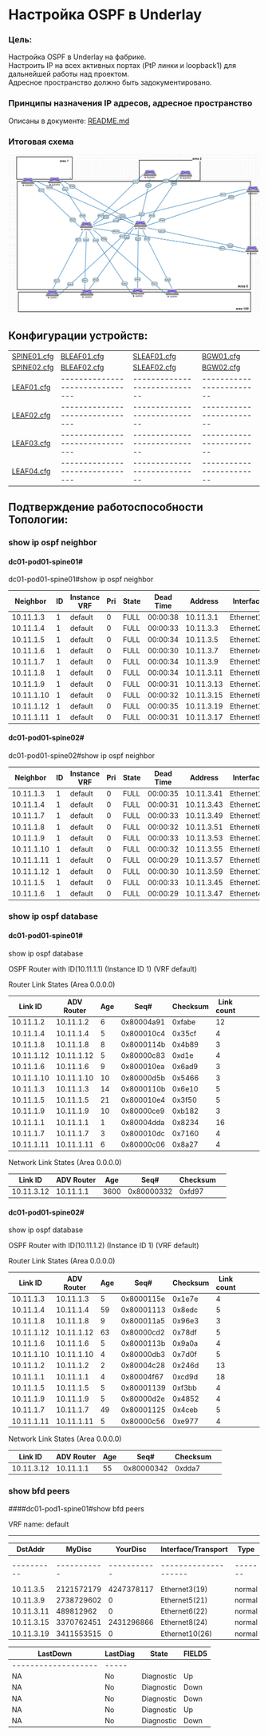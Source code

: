# Настройка OSPF в Underlay

### Цель:
Настройка OSPF в Underlay на фабрике.<br>
Настроить IP на всех активных портах (PtP линки и loopback1) для дальнейшей работы над проектом.<br>
Адресное пространство должно быть задокументировано.<br>

### Принципы назначения IP адресов, адресное пространство
Описаны в документе: [README.md](README.md)

### Итоговая схема
![Topology_OSPF.png](Topology_OSPF.png)

## Конфигурации устройств:

|                             |                               |                            |                        |
|-----------------------------|-------------------------------|----------------------------|------------------------|
| [SPINE01.cfg](SPINE01.cfg)  |   [BLEAF01.cfg](BLEAF01.cfg)  | [SLEAF01.cfg](SLEAF01.cfg) | [BGW01.cfg](BGW01.cfg) |
| [SPINE02.cfg](SPINE02.cfg)  |   [BLEAF02.cfg](BLEAF02.cfg)  | [SLEAF02.cfg](SLEAF02.cfg) | [BGW02.cfg](BGW02.cfg) |
| [LEAF01.cfg](LEAF01.cfg)    |-------------------------------|----------------------------|------------------------|
| [LEAF02.cfg](LEAF02.cfg)    |-------------------------------|----------------------------|------------------------|
| [LEAF03.cfg](LEAF03.cfg)    |-------------------------------|----------------------------|------------------------|
| [LEAF04.cfg](LEAF04.cfg)    |-------------------------------|----------------------------|------------------------|


## Подтверждение работоспособности Топологии:

### show ip ospf neighbor

#### dc01-pod01-spine01#
dc01-pod01-spine01#show ip ospf neighbor

|Neighbor  |ID |Instance VRF|Pri|State |  Dead Time |Address | Interface | | |
|----------|---|--------|---|----|--------|----------|----------|-------|---------|
|10.11.1.3 |1  |default |0  |FULL|00:00:38|10.11.3.1 |Ethernet1 |       |         |
|10.11.1.4 |1  |default |0  |FULL|00:00:33|10.11.3.3 |Ethernet2 |       |         |
|10.11.1.5 |1  |default |0  |FULL|00:00:34|10.11.3.5 |Ethernet3 |       |         |
|10.11.1.6 |1  |default |0  |FULL|00:00:30|10.11.3.7 |Ethernet4 |       |         |
|10.11.1.7 |1  |default |0  |FULL|00:00:34|10.11.3.9 |Ethernet5 |       |         |
|10.11.1.8 |1  |default |0  |FULL|00:00:34|10.11.3.11|Ethernet6 |       |         |
|10.11.1.9 |1  |default |0  |FULL|00:00:31|10.11.3.13|Ethernet7 |       |         |
|10.11.1.10|1  |default |0  |FULL|00:00:32|10.11.3.15|Ethernet8 |       |         |
|10.11.1.12|1  |default |0  |FULL|00:00:35|10.11.3.19|Ethernet10|       |         |
|10.11.1.11|1  |default |0  |FULL|00:00:31|10.11.3.17|Ethernet9 |       |         |


#### dc01-pod01-spine02#

dc01-pod01-spine02#show ip ospf neighbor

|Neighbor  |ID |Instance VRF|Pri|State |  Dead Time |Address | Interface | | |
|----------|---|--------|---|----|--------|----------|----------|-------|---------|
|10.11.1.3 |1  |default |0  |FULL|00:00:35|10.11.3.41|Ethernet1 |       |         |
|10.11.1.4 |1  |default |0  |FULL|00:00:31|10.11.3.43|Ethernet2 |       |         |
|10.11.1.7 |1  |default |0  |FULL|00:00:33|10.11.3.49|Ethernet5 |       |         |
|10.11.1.8 |1  |default |0  |FULL|00:00:32|10.11.3.51|Ethernet6 |       |         |
|10.11.1.9 |1  |default |0  |FULL|00:00:33|10.11.3.53|Ethernet7 |       |         |
|10.11.1.10|1  |default |0  |FULL|00:00:32|10.11.3.55|Ethernet8 |       |         |
|10.11.1.11|1  |default |0  |FULL|00:00:29|10.11.3.57|Ethernet9 |       |         |
|10.11.1.12|1  |default |0  |FULL|00:00:30|10.11.3.59|Ethernet10|       |         |
|10.11.1.5 |1  |default |0  |FULL|00:00:33|10.11.3.45|Ethernet3 |       |         |
|10.11.1.6 |1  |default |0  |FULL|00:00:29|10.11.3.47|Ethernet4 |       |         |




### show ip ospf database

#### dc01-pod01-spine01#

show ip ospf database

OSPF Router with ID(10.11.1.1) (Instance ID 1) (VRF default)

Router Link States (Area 0.0.0.0)

|Link ID   |ADV Router|Age |Seq#      |Checksum  | Link count ||||
|----------|----------|----|----------|------|--------|--------|----|-----|
|10.11.1.2 |10.11.1.2 |6   |0x80004a91|0xfabe|12      |        |    |     |
|10.11.1.4 |10.11.1.4 |5   |0x800010c4|0x35cf|4       |        |    |     |
|10.11.1.8 |10.11.1.8 |8   |0x8000114b|0x4b89|3       |        |    |     |
|10.11.1.12|10.11.1.12|5   |0x80000c83|0xd1e |4       |        |    |     |
|10.11.1.6 |10.11.1.6 |9   |0x800010ea|0x6ad9|3       |        |    |     |
|10.11.1.10|10.11.1.10|10  |0x80000d5b|0x5466|3       |        |    |     |
|10.11.1.3 |10.11.1.3 |14  |0x8000110b|0x6e10|5       |        |    |     |
|10.11.1.5 |10.11.1.5 |21  |0x800010e4|0x3f50|5       |        |    |     |
|10.11.1.9 |10.11.1.9 |10  |0x80000ce9|0xb182|3       |        |    |     |
|10.11.1.1 |10.11.1.1 |1   |0x80004dda|0x8234|16      |        |    |     |
|10.11.1.7 |10.11.1.7 |3   |0x800010dc|0x7160|4       |        |    |     |
|10.11.1.11|10.11.1.11|6   |0x80000c06|0x8a27|4       |        |    |     |
 
Network   Link States    (Area 0.0.0.0)
          
|Link ID   |ADV Router|Age |Seq#      |Checksum  |  |
|----------|----------|----|----------|----------|------------|
|10.11.3.12|10.11.1.1 |3600|0x80000332|0xfd97    |            |      


#### dc01-pod01-spine02#

show ip ospf database

OSPF Router with ID(10.11.1.2) (Instance ID 1) (VRF default)

Router Link States (Area 0.0.0.0)

|Link ID   |ADV Router|Age |Seq#      |Checksum  | Link count ||||
|----------|----------|----|----------|------|--------|--------|----|-----|
|10.11.1.3 |10.11.1.3 |5         |0x8000115e|0x1e7e    |4         |        |    |     |
|10.11.1.4 |10.11.1.4 |59        |0x80001113|0x8edc    |5         |        |    |     |
|10.11.1.8 |10.11.1.8 |9         |0x800011a5|0x96e3    |3         |        |    |     |
|10.11.1.12|10.11.1.12|63        |0x80000cd2|0x78df    |5         |        |    |     |
|10.11.1.6 |10.11.1.6 |5         |0x8000113b|0x9a0a    |4         |        |    |     |
|10.11.1.10|10.11.1.10|4         |0x80000db3|0x7d0f    |5         |        |    |     |
|10.11.1.2 |10.11.1.2 |2         |0x80004c28|0x246d    |13        |        |    |     |
|10.11.1.1 |10.11.1.1 |4         |0x80004f67|0xcd9d    |18        |        |    |     |
|10.11.1.5 |10.11.1.5 |5         |0x80001139|0xf3bb    |4         |        |    |     |
|10.11.1.9 |10.11.1.9 |5         |0x80000d2e|0x4852    |4         |        |    |     |
|10.11.1.7 |10.11.1.7 |49        |0x80001125|0x4ceb    |5         |        |    |     |
|10.11.1.11|10.11.1.11|5         |0x80000c56|0xe977    |4         |        |    |     |

Network Link States (Area 0.0.0.0)

|Link ID   |ADV Router|Age |Seq#      |Checksum  | |
|----------|----------|----|----------|----------|------------|
|10.11.3.12|10.11.1.1|55 |0x80000342|0xdda7|    |        |

### show bfd peers

####dc01-pod1-spine01#show bfd peers

VRF name: default

---------------

|DstAddr   |MyDisc   |YourDisc|Interface/Transport|Type  |LastUp         |FIELD7|
|----------|---------|--------|-------------------|------|---------------|------|
|----------|-----------|-----------|--------------------|-------|---------------|      |
|10.11.3.5 |2121572179|4247378117|Ethernet3(19)      |normal|11/26/24       |08:03 |
|10.11.3.9 |2738729602|0       |Ethernet5(21)      |normal|NA             |      |
|10.11.3.11|489812962|0       |Ethernet6(22)      |normal|NA             |      |
|10.11.3.15|3370762451|2431296866|Ethernet8(24)      |normal|11/26/24       |08:03 |
|10.11.3.19|3411553515|0       |Ethernet10(26)     |normal|NA             |      |

|LastDown           |LastDiag|State     |FIELD5|
|-------------------|--------|----------|------|
|-------------------|-----   |          |      |
|NA                 |No      |Diagnostic|Up    |
|NA                 |No      |Diagnostic|Down  |
|NA                 |No      |Diagnostic|Down  |
|NA                 |No      |Diagnostic|Up    |
|NA                 |No      |Diagnostic|Down  |


